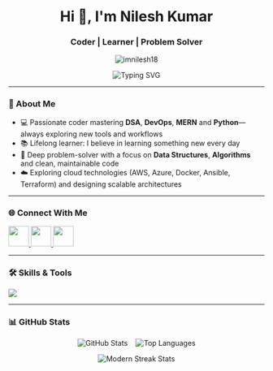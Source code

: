 <h1 align="center">Hi 👋, I'm Nilesh Kumar</h1>
<h3 align="center">Coder | Learner | Problem Solver</h3>

<p align="center">
  <img src="https://komarev.com/ghpvc/?username=imnilesh18&label=Profile%20views&color=0e75b6&style=flat" alt="imnilesh18" />
</p>

<div align="center">
  <img
    src="https://readme-typing-svg.demolab.com?font=Fira+Code&size=22&pause=1000&center=true&vCenter=true&width=600&lines=Passionate+about+Tech+%7C+Coding+%7C+Open+Source;MERN+Stack+Enthusiast;Data+Structures+%26+Algorithms;Python+%7C+Automation+%7C+DevOps"
    alt="Typing SVG"
  />
</div>



---

### 🧠 About Me
- 💻 Passionate coder mastering **DSA**, **DevOps**, **MERN** and **Python**— always exploring new tools and workflows  
- 📚 Lifelong learner: I believe in learning something new every day  
- 🧩 Deep problem-solver with a focus on **Data Structures**, **Algorithms** and clean, maintainable code  
- ☁️ Exploring cloud technologies (AWS, Azure, Docker, Ansible, Terraform) and designing scalable architectures  

---

### 🌐 Connect With Me

<p align="left">
  <a href="https://linkedin.com/in/nilesh-kumar-519a19249" target="_blank">
    <img src="https://skillicons.dev/icons?i=linkedin" width="40" />
  </a>
  <a href="https://twitter.com/imnilesh18_" target="_blank">
    <img src="https://skillicons.dev/icons?i=twitter" width="40" />
  </a>
  <a href="https://instagram.com/imnilesh18" target="_blank">
    <img src="https://skillicons.dev/icons?i=instagram" width="40" />
  </a>
</p>

---

### 🛠️ Skills & Tools

<p align="left">
  <!-- All-in-one Skill Icons -->
  <img src="https://skillicons.dev/icons?i=c,cpp,java,py,js,php,html,css,jquery,react,bootstrap,tailwind,django,flask,nodejs,express,mysql,sqlite,mongodb,vercel,nginx,docker,ansible,aws,azure,bash,powershell,linux,ubuntu,git,github,postman,npm,vite,tensorflow,anaconda,vscode,pycharm,sublime,idea,eclipse,ae,ai,pr,ps" />
</p> 

---

### 📊 GitHub Stats

<p align="center">
  <img src="https://github-readme-stats.vercel.app/api?username=imnilesh18&show_icons=true&theme=tokyonight" alt="GitHub Stats" />
  &nbsp;&nbsp;
  <img src="https://github-readme-stats.vercel.app/api/top-langs/?username=imnilesh18&layout=compact&theme=tokyonight" alt="Top Languages" />
</p>
<p align="center">
  <img src="https://streak-stats.demolab.com?user=imnilesh18&theme=dracula&hide_border=true" alt="Modern Streak Stats" />
</p>
